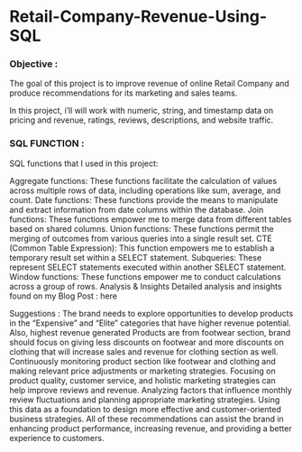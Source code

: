 # Retail-Company-Revenue-Using-SQL

### Objective :
The goal of this project is to improve revenue of online Retail Company and produce recommendations for its marketing and sales teams.

In this project, i’ll will work with numeric, string, and timestamp data on pricing and revenue, ratings, reviews, descriptions, and website traffic.

### SQL FUNCTION :
SQL functions that I used in this project:

Aggregate functions: These functions facilitate the calculation of values across multiple rows of data, including operations like sum, average, and count.
Date functions: These functions provide the means to manipulate and extract information from date columns within the database.
Join functions: These functions empower me to merge data from different tables based on shared columns.
Union functions: These functions permit the merging of outcomes from various queries into a single result set.
CTE (Common Table Expression): This function empowers me to establish a temporary result set within a SELECT statement.
Subqueries: These represent SELECT statements executed within another SELECT statement.
Window functions: These functions empower me to conduct calculations across a group of rows.
Analysis & Insights
Detailed analysis and insights found on my Blog Post : here

Suggestions :
The brand needs to explore opportunities to develop products in the “Expensive” and “Elite” categories that have higher revenue potential.
Also, highest revenue generated Products are from footwear section, brand should focus on giving less discounts on footwear and more discounts on clothing that will increase sales and revenue for clothing section as well.
Continuously monitoring product section like footwear and clothing and making relevant price adjustments or marketing strategies.
Focusing on product quality, customer service, and holistic marketing strategies can help improve reviews and revenue.
Analyzing factors that influence monthly review fluctuations and planning appropriate marketing strategies.
Using this data as a foundation to design more effective and customer-oriented business strategies.
All of these recommendations can assist the brand in enhancing product performance, increasing revenue, and providing a better experience to customers.
